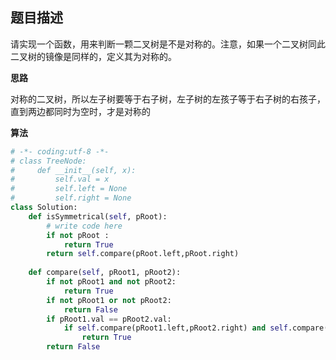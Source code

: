 ##  题目描述

请实现一个函数，用来判断一颗二叉树是不是对称的。注意，如果一个二叉树同此二叉树的镜像是同样的，定义其为对称的。



**思路**

对称的二叉树，所以左子树要等于右子树，左子树的左孩子等于右子树的右孩子，直到两边都同时为空时，才是对称的

**算法**

```python
# -*- coding:utf-8 -*-
# class TreeNode:
#     def __init__(self, x):
#         self.val = x
#         self.left = None
#         self.right = None
class Solution:
    def isSymmetrical(self, pRoot):
        # write code here
        if not pRoot :
            return True
        return self.compare(pRoot.left,pRoot.right)
    
    def compare(self, pRoot1, pRoot2):
        if not pRoot1 and not pRoot2:
            return True
        if not pRoot1 or not pRoot2:
            return False
        if pRoot1.val == pRoot2.val:
            if self.compare(pRoot1.left,pRoot2.right) and self.compare(pRoot1.right,pRoot2.left):
                return True
        return False
```



